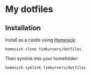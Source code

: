 # My dotfiles

## Installation

Install as a castle using [Homesick](https://github.com/technicalpickles/homesick):

    homesick clone timkurvers/dotfiles

Then symlink into your homefolder:

    homesick symlink timkurvers/dotfiles

